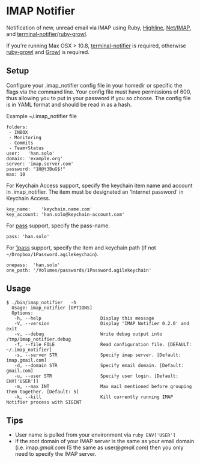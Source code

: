 IMAP Notifier
=============

Notification of new, unread email via IMAP using Ruby, [Highline](http://highline.rubyforge.org/doc/), [Net/IMAP](http://ruby-doc.org/stdlib-1.9.3/libdoc/net/imap/rdoc/Net/IMAP.html), and [terminal-notifier](https://github.com/alloy/terminal-notifier)/[ruby-growl](https://github.com/drbrain/ruby-growl).

If you're running Max OSX > 10.8, [terminal-notifier](https://github.com/alloy/terminal-notifier) is required, otherwise [ruby-growl](https://github.com/drbrain/ruby-growl) and [Growl](http://growl.info/) is required.

Setup
--------
Configure your .imap_notifier config file in your homedir or specific the flags via the command line.  Your config file must have permissions of 600, thus allowing you to put in your password if you so choose.  The config file is in YAML format and should be read in as a hash.


Example ~/.imap_notifier file

    folders:
     - INBOX
     - Monitoring
     - Commits
     - Team+Status
    user:   'han.solo'
    domain: 'example.org'
    server: 'imap.server.com'
    password: "1H@t3BuG$!"
    max: 10


For Keychain Access support, specify the keychain item name and account in .imap_notifier.  The item must be designated an 'Internet password' in Keychain Access.

    key_name:    'keychain.name.com'
    key_account: 'han.solo@keychain-account.com'

For [pass](http://www.passwordstore.org/) support, specify the pass-name.

    pass: 'han.solo'

For [1pass](https://github.com/georgebrock/1pass) support, specify the item and keychain path (if not ``~/Dropbox/1Password.agilekeychain``).

    onepass:  'han.solo'
	one_path: '/Volumes/passwords/1Password.agilekeychain'


Usage
---------

    $ ./bin/imap_notifier   -h
      Usage: imap_notifier [OPTIONS]
      Options:
       -h, --help                      Display this message
       -V, --version                   Display 'IMAP Notifier 0.2.0' and exit
       -v, --debug                     Write debug output into /tmp/imap_notifier.debug
       -f, --file FILE                 Read configuration file. [DEFAULT: ~/.imap_notifier]
       -s, --server STR                Specify imap server. [Default: imap.gmail.com]
       -d, --domain STR                Specify email domain. [Default: gmail.com]
       -u, --user STR                  Specify user login. [Default: ENV['USER']]
       -m, --max INT                   Max mail mentioned before grouping them together. [Default: 5]
       -k, --kill                      Kill currently running IMAP Notifier process with SIGINT


Tips
------

* User name is pulled from your environment via ```ruby ENV['USER'] ```
* If the root domain of your IMAP server is the same as your email domain (i.e. imap._gmail.com_ IS the same as user@_gmail.com_) then you only need to specify the IMAP server.
